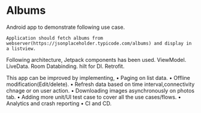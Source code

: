 # Albums

Android app to demonstrate following use case.

    Application should fetch albums from webserver(https://jsonplaceholder.typicode.com/albums) and display in a listview. 

Following architecture, Jetpack components has been used.
ViewModel.
LiveData.
Room
Databinding.
hilt for DI.
Retrofit.

This app can be improved by implementing, 
• Paging on list data. 
• Offline modification(Edit/delete). 
• Refresh data based on time interval,connectivity chnage or on user action.
• Downloading images asynchronously on photos tab. 
• Adding more unit/UI test case to cover all the use cases/flows.
• Analytics and crash reporting
• CI and CD.
